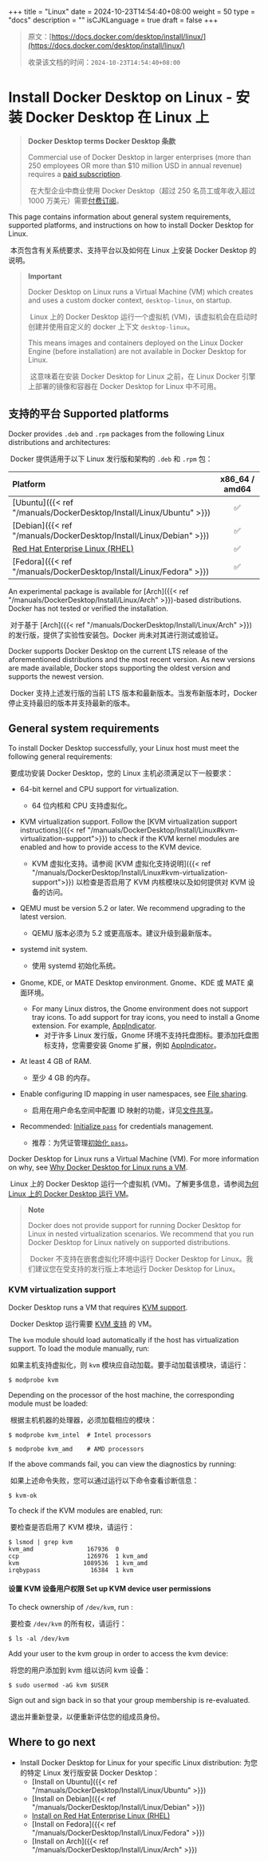 +++
title = "Linux"
date = 2024-10-23T14:54:40+08:00
weight = 50
type = "docs"
description = ""
isCJKLanguage = true
draft = false
+++

> 原文：[https://docs.docker.com/desktop/install/linux/](https://docs.docker.com/desktop/install/linux/)
>
> 收录该文档的时间：`2024-10-23T14:54:40+08:00`

# Install Docker Desktop on Linux - 安装 Docker Desktop 在 Linux 上

> **Docker Desktop terms Docker Desktop 条款**
>
> Commercial use of Docker Desktop in larger enterprises (more than 250 employees OR more than $10 million USD in annual revenue) requires a [paid subscription](https://www.docker.com/pricing/).
>
> ​	在大型企业中商业使用 Docker Desktop（超过 250 名员工或年收入超过 1000 万美元）需要[付费订阅](https://www.docker.com/pricing/)。

This page contains information about general system requirements, supported platforms, and instructions on how to install Docker Desktop for Linux.

​	本页包含有关系统要求、支持平台以及如何在 Linux 上安装 Docker Desktop 的说明。

> **Important**
>
> 
>
> Docker Desktop on Linux runs a Virtual Machine (VM) which creates and uses a custom docker context, `desktop-linux`, on startup.
>
> ​	Linux 上的 Docker Desktop 运行一个虚拟机 (VM)，该虚拟机会在启动时创建并使用自定义的 docker 上下文 `desktop-linux`。
>
> This means images and containers deployed on the Linux Docker Engine (before installation) are not available in Docker Desktop for Linux.
>
> ​	这意味着在安装 Docker Desktop for Linux 之前，在 Linux Docker 引擎上部署的镜像和容器在 Docker Desktop for Linux 中不可用。

## 支持的平台 Supported platforms

Docker provides `.deb` and `.rpm` packages from the following Linux distributions and architectures:

​	Docker 提供适用于以下 Linux 发行版和架构的 `.deb` 和 `.rpm` 包：

| Platform                                                     | x86_64 / amd64 |
| :----------------------------------------------------------- | :------------: |
| [Ubuntu]({{< ref "/manuals/DockerDesktop/Install/Linux/Ubuntu" >}}) |       ✅        |
| [Debian]({{< ref "/manuals/DockerDesktop/Install/Linux/Debian" >}}) |       ✅        |
| [Red Hat Enterprise Linux (RHEL)](https://docs.docker.com/desktop/install/linux/rhel/) |       ✅        |
| [Fedora]({{< ref "/manuals/DockerDesktop/Install/Linux/Fedora" >}}) |       ✅        |

An experimental package is available for [Arch]({{< ref "/manuals/DockerDesktop/Install/Linux/Arch" >}})-based distributions. Docker has not tested or verified the installation.

​	对于基于 [Arch]({{< ref "/manuals/DockerDesktop/Install/Linux/Arch" >}}) 的发行版，提供了实验性安装包。Docker 尚未对其进行测试或验证。

Docker supports Docker Desktop on the current LTS release of the aforementioned distributions and the most recent version. As new versions are made available, Docker stops supporting the oldest version and supports the newest version.

​	Docker 支持上述发行版的当前 LTS 版本和最新版本。当发布新版本时，Docker 停止支持最旧的版本并支持最新的版本。

## General system requirements

To install Docker Desktop successfully, your Linux host must meet the following general requirements:

​	要成功安装 Docker Desktop，您的 Linux 主机必须满足以下一般要求：

- 64-bit kernel and CPU support for virtualization.
  - 64 位内核和 CPU 支持虚拟化。

- KVM virtualization support. Follow the [KVM virtualization support instructions]({{< ref "/manuals/DockerDesktop/Install/Linux#kvm-virtualization-support">}}) to check if the KVM kernel modules are enabled and how to provide access to the KVM device.
  - KVM 虚拟化支持。请参阅 [KVM 虚拟化支持说明]({{< ref "/manuals/DockerDesktop/Install/Linux#kvm-virtualization-support">}}) 以检查是否启用了 KVM 内核模块以及如何提供对 KVM 设备的访问。

- QEMU must be version 5.2 or later. We recommend upgrading to the latest version.
  - QEMU 版本必须为 5.2 或更高版本。建议升级到最新版本。

- systemd init system.
  - 使用 systemd 初始化系统。

- Gnome, KDE, or MATE Desktop environment. Gnome、KDE 或 MATE 桌面环境。
  - For many Linux distros, the Gnome environment does not support tray icons. To add support for tray icons, you need to install a Gnome extension. For example, [AppIndicator](https://extensions.gnome.org/extension/615/appindicator-support/).
    - 对于许多 Linux 发行版，Gnome 环境不支持托盘图标。要添加托盘图标支持，您需要安装 Gnome 扩展，例如 [AppIndicator](https://extensions.gnome.org/extension/615/appindicator-support/)。
- At least 4 GB of RAM.
  - 至少 4 GB 的内存。

- Enable configuring ID mapping in user namespaces, see [File sharing](https://docs.docker.com/desktop/faqs/linuxfaqs/#how-do-i-enable-file-sharing).
  - 启用在用户命名空间中配置 ID 映射的功能，详见[文件共享](https://docs.docker.com/desktop/faqs/linuxfaqs/#how-do-i-enable-file-sharing)。

- Recommended: [Initialize `pass`](https://docs.docker.com/desktop/get-started/#credentials-management-for-linux-users) for credentials management.
  - 推荐：为凭证管理[初始化 `pass`](https://docs.docker.com/desktop/get-started/#credentials-management-for-linux-users)。


Docker Desktop for Linux runs a Virtual Machine (VM). For more information on why, see [Why Docker Desktop for Linux runs a VM](https://docs.docker.com/desktop/faqs/linuxfaqs/#why-does-docker-desktop-for-linux-run-a-vm).

​	Linux 上的 Docker Desktop 运行一个虚拟机 (VM)。了解更多信息，请参阅[为何 Linux 上的 Docker Desktop 运行 VM](https://docs.docker.com/desktop/faqs/linuxfaqs/#why-does-docker-desktop-for-linux-run-a-vm)。

> **Note**
>
> 
>
> Docker does not provide support for running Docker Desktop for Linux in nested virtualization scenarios. We recommend that you run Docker Desktop for Linux natively on supported distributions.
>
> ​	Docker 不支持在嵌套虚拟化环境中运行 Docker Desktop for Linux。我们建议您在受支持的发行版上本地运行 Docker Desktop for Linux。

### KVM virtualization support

Docker Desktop runs a VM that requires [KVM support](https://www.linux-kvm.org/).

​	Docker Desktop 运行需要 [KVM 支持](https://www.linux-kvm.org/) 的 VM。

The `kvm` module should load automatically if the host has virtualization support. To load the module manually, run:

​	如果主机支持虚拟化，则 `kvm` 模块应自动加载。要手动加载该模块，请运行：

```console
$ modprobe kvm
```

Depending on the processor of the host machine, the corresponding module must be loaded:

​	根据主机机器的处理器，必须加载相应的模块：

```console
$ modprobe kvm_intel  # Intel processors

$ modprobe kvm_amd    # AMD processors
```

If the above commands fail, you can view the diagnostics by running:

​	如果上述命令失败，您可以通过运行以下命令查看诊断信息：

```console
$ kvm-ok
```

To check if the KVM modules are enabled, run:

​	要检查是否启用了 KVM 模块，请运行：

```console
$ lsmod | grep kvm
kvm_amd               167936  0
ccp                   126976  1 kvm_amd
kvm                  1089536  1 kvm_amd
irqbypass              16384  1 kvm
```

#### 设置 KVM 设备用户权限 Set up KVM device user permissions

To check ownership of `/dev/kvm`, run :

​	要检查 `/dev/kvm` 的所有权，请运行：

```console
$ ls -al /dev/kvm
```

Add your user to the kvm group in order to access the kvm device:

​	将您的用户添加到 kvm 组以访问 kvm 设备：

```console
$ sudo usermod -aG kvm $USER
```

Sign out and sign back in so that your group membership is re-evaluated.

​	退出并重新登录，以便重新评估您的组成员身份。

## Where to go next

- Install Docker Desktop for Linux for your specific Linux distribution: 为您的特定 Linux 发行版安装 Docker Desktop：
  - [Install on Ubuntu]({{< ref "/manuals/DockerDesktop/Install/Linux/Ubuntu" >}})
  - [Install on Debian]({{< ref "/manuals/DockerDesktop/Install/Linux/Debian" >}})
  - [Install on Red Hat Enterprise Linux (RHEL)](https://docs.docker.com/desktop/install/linux/rhel/)
  - [Install on Fedora]({{< ref "/manuals/DockerDesktop/Install/Linux/Fedora" >}})
  - [Install on Arch]({{< ref "/manuals/DockerDesktop/Install/Linux/Arch" >}})
